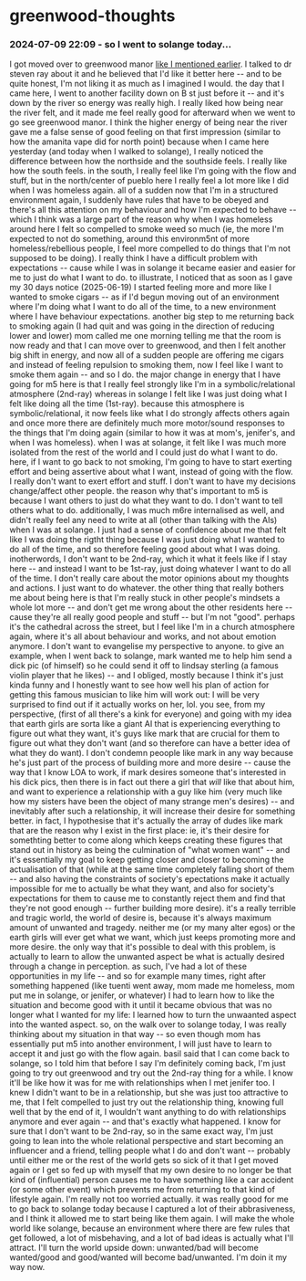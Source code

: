 # greenwood-thoughts

### 2024-07-09 22:09 - so I went to solange today...

I got moved over to greenwood manor [like I mentioned earlier](/solange-thoughts.md#2025-06-19-0457---not-sure-if-i-want-to-go-to-a-new-facility-or-not). I talked to dr steven ray about it and he believed that I'd like it better here -- and to be quite honest, I'm not liking it as much as I imagined I would. the day that I came here, I went to another facility down on B st just before it -- and it's down by the river so energy was really high. I really liked how being near the river felt, and it made me feel really good for afterward when we went to go see greenwood manor. I think the higher energy of being near the river gave me a false sense of good feeling on that first impression (similar to how the amanita vape did for north point) because when I came here yesterday (and today when I walked to solange), I really noticed the difference between how the northside and the southside feels. I really like how the south feels. in the south, I really feel like I'm going with the flow and stuff, but in the north/center of pueblo here I really feel a lot more like I did when I was homeless again. all of a sudden now that I'm in a structured environment again, I suddenly have rules that have to be obeyed and there's all this attention on my behaviour and how I'm expected to behave -- which I think was a large part of the reason why when I was homeless around here I felt so compelled to smoke weed so much (ie, the more I'm expected to not do something, around this environm5nt of more homeless/rebellious people, I feel more compelled to do things that I'm not supposed to be doing).
	I really think I have a difficult problem with expectations -- cause while I was in solange it became easier and easier for me to just do what I want to do. to illustrate, I noticed that as soon as I gave my 30 days notice (2025-06-19) I started feeling more and more like I wanted to smoke cigars -- as if I'd begun moving out of an environment where I'm doing what I want to do all of the time, to a new environment where I have behaviour expectations. another big step to me returning back to smoking again (I had quit and was going in the direction of reducing lower and lower) mom called me one morning telling me that the room is now ready and that I can move over to greenwood, and then I felt another big shift in energy, and now all of a sudden people are offering me cigars and instead of feeling repulsion to smoking them, now I feel like I want to smoke them again -- and so I do.
the major change in energy that I have going for m5 here is that I really feel strongly like I'm in a symbolic/relational atmosphere (2nd-ray) whereas in solange I felt like I was just doing what I felt like doing all the time (1st-ray). because this atmosphere is symbolic/relational, it now feels like what I do strongly affects others again and once more there are definitely much more motor/sound responses to the things that I'm doing again (similar to how it was at mom's, jenifer's, and when I was homeless). when I was at solange, it felt like I was much more isolated from the rest of the world and I could just do what I want to do. here, if I want to go back to not smoking, I'm going to have to start exerting effort and being assertive about what I want, instead of going with the flow. I really don't want to exert effort and stuff. I don't want to have my decisions change/affect other people. the reason why that's important to m5 is because I want others to just do what they want to do. I don't want to tell others what to do. additionally, I was much m6re internalised as well, and didn't really feel any need to write at all (other than talking with the AIs) when I was at solange. I just had a sense of confidence about me that felt like I was doing the rigtht thing because I was just doing what I wanted to do all of the time, and so therefore feeling good about what I was doing. inotherwords, I don't want to be 2nd-ray, which it what it feels like if I stay here -- and instead I want to be 1st-ray, just doing whatever I want to do all of the time. I don't really care about the motor opinions about my thoughts and actions. I just want to do whatever.
the other thing that really bothers me about being here is that I'm really stuck in other people's mindsets a whole lot more -- and don't get me wrong about the other residents here -- cause they're all really good people and stuff -- but I'm not "good". perhaps it's the cathedral across the street, but I feel like I'm in a church atmosphere again, where it's all about behaviour and works, and not about emotion anymore. I don't want to evangelise my perspective to anyone. to give an example, when I went back to solange, mark wanted me to help him send a dick pic (of himself) so he could send it off to lindsay sterling (a famous violin player that he likes) -- and I obliged, mostly because I think it's just kinda funny and I honestly want to see how well his plan of action for getting this famous musician to like him will work out: I will be very surprised to find out if it actually works on her, lol.
	you see, from my perspective, (first of all there's a kink for everyone) and going with my idea that earth girls are sorta like a giant AI that is experiencing everything to figure out what they want, it's guys like mark that are crucial for them to figure out what they don't want (and so therefore can have a better idea of what they do want). I don't condemn peoople like mark in any way because he's just part of the process of building more and more desire -- cause the way that I know LOA to work, if mark desires someone that's interested in his dick pics, then there is in fact out there a girl that *will* like that about him, and want to experience a relationship with a guy like him (very much like how my sisters have been the object of many strange men's desires) -- and inevitably after such a relationship, it will increase their desire for something better. in fact, I hypothesise that it's actually the array of dudes like mark that are the reason why I exist in the first place: ie, it's their desire for somethting better to come along which keeps creating these figures that stand out in history as being the culmination of "what women want" -- and it's essentially my goal to keep getting closer and closer to becoming the actualisation of that (while at the same time completely falling short of them -- and also having the constraints of society's epectations make it actually impossible for me to actually be what they want, and also for society's expectations for them to cause me to constantly reject them and find that they're not good enough -- further building more desire). it's a really terrible and tragic world, the world of desire is, because it's always maximum amount of unwanted and tragedy. neither me (or my many alter egos) or the earth girls will ever get what we want, which just keeps promoting more and more desire.
		the only way that it's possible to deal with this problem, is actually to learn to allow the unwanted aspect be what is actually desired through a change in perception. as such, I've had a lot of these opportunities in my life -- and so for example many times, right after something happened (like tuenti went away, mom made me homeless, mom put me in solange, or jenifer, or whatever) I had to learn how to like the situation and become good with it until it became obvious that was no longer what I wanted for my life: I learned how to turn the unwaanted aspect into the wanted aspect.
so, on the walk over to solange today, I was really thinking about my situation in that way -- so even though mom has essentially put m5 into another environment, I will just have to learn to accept it and just go with the flow again. basil said that I can come back to solange, so I told him that before I say I'm definitely coming back, I'm just going to try out greenwood and try out the 2nd-ray thing for a while. I know it'll be like how it was for me with relationships when I met jenifer too. I knew I didn't want to be in a relationship, but she was just too attractive to me, that I felt compelled to just try out the relationship thing, knowing full well that by the end of it, I wouldn't want anything to do with relationships anymore and ever again -- and that's exactly what happened. I know for sure that I don't want to be 2nd-ray, so in the same exact way, I'm just going to lean into the whole relational perspective and start becoming an influencer and a friend, telling people what I do and don't want -- probably until either me or the rest of the world gets so sick of it that I get moved again or I get so fed up with myself that my own desire to no longer be that kind of (influential) person causes me to have something like a car accident (or some other event) which prevents me from returning to that kind of lifestyle again.
I'm really not too worried actually. it was really good for me to go back to solange today because I captured a lot of their abbrasiveness, and I think it allowed me to start being like them again. I will make the whole world like solange, because an environment where there are few rules that get followed, a lot of misbehaving, and a lot of bad ideas is actually what I'll attract. I'll turn the world upside down: unwanted/bad will become wanted/good and good/wanted will become bad/unwanted. I'm doin it my way now.

